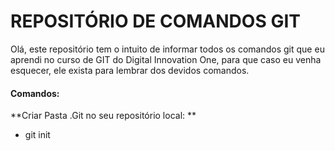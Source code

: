 # REPOSITÓRIO DE COMANDOS GIT

Olá, este repositório tem o intuito de informar todos os comandos git que eu aprendi no curso de GIT do Digital Innovation One, para que caso eu venha esquecer, ele exista para lembrar dos devidos comandos.

#### Comandos:

**Criar Pasta .Git no seu repositório local: **

- git init 
